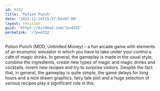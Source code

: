 ```yaml
---
id: 4332
title: 'Potion Punch'
date: '2022-11-24T15:57:04+07:00'
layout: revision
guid: 'https://kindmod.com/?p=4332'
permalink: '/?p=4332'
---
```


Potion Punch (MOD, Unlimited Money) – a fun arcade game with elements of an economic simulator in which you have to take under your control a cafe of magic drinks. In general, the gameplay is made in the usual style, combine the ingredients, create new types of magic and magic drinks and cocktails, invent new recipes and try to surprise visitors. Despite the fact that, in general, the gameplay is quite simple, the game delays for long hours and a nice drawn graphics, fairy tale plot and a huge selection of various recipes play a significant role in this.